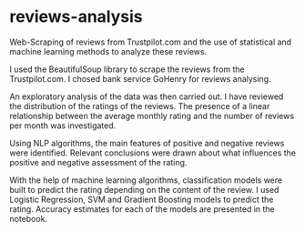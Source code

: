 # reviews-analysis
Web-Scraping of reviews from Trustpilot.com and the use of statistical and machine learning methods to analyze these reviews.

I used the BeautifulSoup library to scrape the reviews from the Trustpilot.com. I chosed bank service GoHenry for reviews analysing. 

An exploratory analysis of the data was then carried out. I have reviewed the distribution of the ratings of the reviews. The presence of a linear relationship between the average monthly rating and the number of reviews per month was investigated.

Using NLP algorithms, the main features of positive and negative reviews were identified. Relevant conclusions were drawn about what influences the positive and negative assessment of the rating.

With the help of machine learning algorithms, classification models were built to predict the rating depending on the content of the review. I used Logistic Regression, SVM and Gradient Boosting models to predict the rating. Accuracy estimates for each of the models are presented in the notebook.
